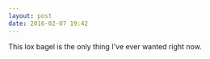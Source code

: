 ```yaml
---
layout: post
date: 2016-02-07 19:42
---
```

This lox bagel is the only thing I've ever wanted right now.
